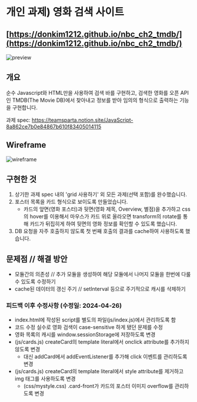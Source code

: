 # 개인 과제) 영화 검색 사이트

## [https://donkim1212.github.io/nbc_ch2_tmdb/](https://donkim1212.github.io/nbc_ch2_tmdb/)

![preview](https://github.com/donkim1212/nbc_ch2_tmdb/assets/32076275/26104eea-3e08-4b56-8163-84c726c4d1dc)

## 개요

순수 Javascript와 HTML만을 사용하여 검색 바를 구현하고, 검색한 영화를
오픈 API인 TMDB(The Movie DB)에서 찾아내고 정보를 받아 임의의 형식으로
출력하는 기능을 구현합니다.

과제 spec:
https://teamsparta.notion.site/JavaScript-8a862ce7b0e84867b610f83405014115

## Wireframe

![wireframe](https://github.com/donkim1212/nbc_ch2_tmdb/assets/32076275/1f12b0c6-a6f5-42c5-881e-93f0c99b9df5)

## 구현한 것

1. 상기한 과제 spec 내의 'grid 사용하기' 외 모든 과제(선택 포함)를 완수했습니다.
2. 포스터 목록을 카드 형식으로 보이도록 만들었습니다.
   - 카드의 앞면(영화 포스터)과 뒷면(영화 제목, Overview, 별점)을 추가하고 css의 hover를 이용해서
     마우스가 카드 위로 올라오면 transform의 rotate를 통해 카드가 뒤집히게 하여 뒷면의 영화 정보를 확인할 수 있도록 했습니다.
3. DB 요청을 자주 호출하지 않도록 첫 번째 호출의 결과를 cache하여 사용하도록 했습니다.

## 문제점 // 해결 방안

- 모듈간의 의존성 // 추가 모듈을 생성하여 해당 모듈에서 나머지 모듈을 한번에 다룰 수 있도록 수정하기
- cache된 데이터의 갱신 주기 // setInterval 등으로 주기적으로 캐시를 삭제하기

### 피드백 이후 수정사항 (수정일: 2024-04-26)

- index.html에 작성된 script를 별도의 파일(js/index.js)에서 관리하도록 함
- 코드 수정 실수로 영화 검색이 case-sensitive 하게 됐던 문제를 수정
- 영화 목록의 캐시를 window.sessionStorage에 저장하도록 변경
- (js/cards.js) createCard의 template literal에서 onclick attribute를 추가하지 않도록 변경
  - 대신 addCard에서 addEventListener를 추가해 click 이벤트를 관리하도록 변경
- (js/cards.js) createCard의 template literal에서 style attribute를 제거하고 img 태그를 사용하도록 변경
  - (css/mystyle.css) .card-front가 카드의 포스터 이미지 overflow를 관리하도록 변경
